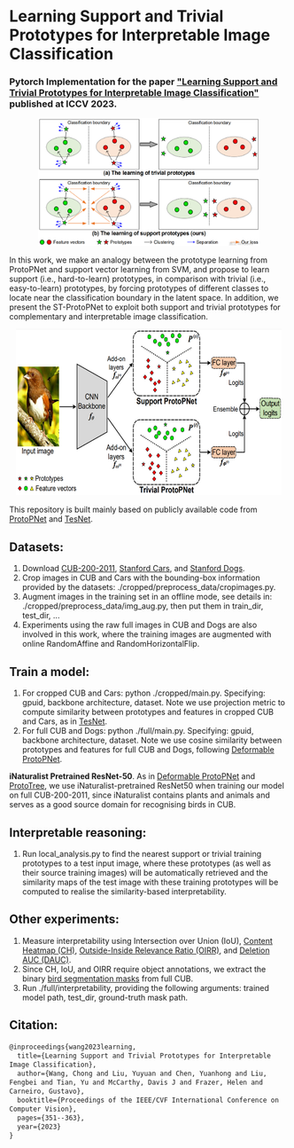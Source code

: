 # Learning Support and Trivial Prototypes for Interpretable Image Classification

### Pytorch Implementation for the paper ["Learning Support and Trivial Prototypes for Interpretable Image Classification"](https://arxiv.org/pdf/2301.04011.pdf) published at ICCV 2023.

<div align=center>
<img width="400" height="230" src="https://github.com/cwangrun/ST-ProtoPNet/blob/master/full/arch/intro.png"/></dev>
</div>

In this work, we make an analogy between the prototype learning from ProtoPNet and support vector learning from SVM, and propose to learn support (i.e., hard-to-learn) prototypes,
in comparison with trivial (i.e., easy-to-learn) prototypes, by forcing prototypes of different classes to locate near the classification boundary in the latent space. 
In addition, we present the ST-ProtoPNet to exploit both support and trivial prototypes for complementary and interpretable image classification.

<div align=center>
<img width="480" height="300" src="https://github.com/cwangrun/ST-ProtoPNet/blob/master/full/arch/arch.png"/></dev>
</div>

This repository is built mainly based on publicly available code from [ProtoPNet](https://github.com/cfchen-duke/ProtoPNet) and [TesNet](https://github.com/JackeyWang96/TesNet).


## Datasets:
1. Download [CUB-200-2011](http://www.vision.caltech.edu/visipedia/CUB-200-2011.html), [Stanford Cars](https://ai.stanford.edu/~jkrause/cars/car_dataset.html), and [Stanford Dogs](http://vision.stanford.edu/aditya86/ImageNetDogs/).
2. Crop images in CUB and Cars with the bounding-box information provided by the datasets: ./cropped/preprocess_data/cropimages.py.
3. Augment images in the training set in an offline mode, see details in: ./cropped/preprocess_data/img_aug.py, then put them in train_dir, test_dir, ...
4. Experiments using the raw full images in CUB and Dogs are also involved in this work, where the training images are augmented with online RandomAffine and RandomHorizontalFlip. 


## Train a model:
1. For cropped CUB and Cars: python ./cropped/main.py. Specifying: gpuid, backbone architecture, dataset. Note we use projection metric to compute similarity between prototypes and features in cropped CUB and Cars, as in [TesNet](https://github.com/JackeyWang96/TesNet).
2. For full CUB and Dogs: python ./full/main.py. Specifying: gpuid, backbone architecture, dataset. Note we use cosine similarity between prototypes and features for full CUB and Dogs, following [Deformable ProtoPNet](https://github.com/jdonnelly36/Deformable-ProtoPNet).

__iNaturalist Pretrained ResNet-50__.
As in [Deformable ProtoPNet](https://github.com/jdonnelly36/Deformable-ProtoPNet) and [ProtoTree](https://github.com/M-Nauta/ProtoTree), we use iNaturalist-pretrained ResNet50 when training our model on full CUB-200-2011,
since iNaturalist contains plants and animals and serves as a good source domain for recognising birds in CUB. 


## Interpretable reasoning:
1. Run local_analysis.py to find the nearest support or trivial training prototypes to a test input image, where these prototypes (as well as their source training images) will be automatically retrieved and 
the similarity maps of the test image with these training prototypes will be computed to realise the similarity-based interpretability. 


## Other experiments:
1. Measure interpretability using Intersection over Union (IoU), [Content Heatmap (CH)](https://github.com/UMBCvision/Explainable-Models-with-Consistent-Interpretations), [Outside-Inside Relevance Ratio (OIRR)](https://openaccess.thecvf.com/content_cvpr_2016/papers/Bach_Analyzing_Classifiers_Fisher_CVPR_2016_paper.pdf), and [Deletion AUC (DAUC)](https://github.com/eclique/RISE).
2. Since CH, IoU, and OIRR require object annotations, we extract the binary [bird segmentation masks](https://data.caltech.edu/records/w9d68-gec53) from full CUB.
3. Run ./full/interpretability, providing the following arguments: trained model path, test_dir, ground-truth mask path.



## Citation:
```
@inproceedings{wang2023learning,
  title={Learning Support and Trivial Prototypes for Interpretable Image Classification},
  author={Wang, Chong and Liu, Yuyuan and Chen, Yuanhong and Liu, Fengbei and Tian, Yu and McCarthy, Davis J and Frazer, Helen and Carneiro, Gustavo},
  booktitle={Proceedings of the IEEE/CVF International Conference on Computer Vision},
  pages={351--363},
  year={2023}
}
```
